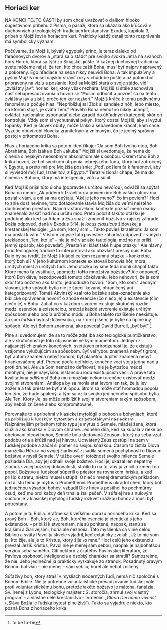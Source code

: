 ## Horiaci ker

NA KONCI TEJTO ČASTI by som chcel uvažovať o ďalšom hlboko sugestívnom
príbehu z Písma, o pasáži, ktorá sa ukázala ako kľúčová v duchovných a
teologických tradíciách kresťanstva: Exodus, kapitola 3, príbeh o
Mojžišovi a horiacom keri. Prakticky každý detail tohto rozprávania má
symbolický význam.

Počúvame, že Mojžiš, bývalý egyptský princ, je teraz ďaleko od
faraónových dvorov a „stará sa o stádo“ pre svojho svokra Jetra na
svahoch hory Horeb, ktorá sa týči zo Sinajskej púšte. V každej duchovnej
tradícii na svete môžeme nájsť, že ten, kto chce zažiť Boha, musí byť
najprv napravený a pokorený. Ego hľadiace na seba nikdy neuvidí Boha. A
tak impulzívny a pyšný Mojžiš musel najskôr stráviť roky v chudobe púšte
a až potom bol pripravený na víziu a poslanie. Keď sa Mojžiš stará o
svoje stádo, vidí „zvláštny jav“: horiaci ker, ktorý však nezhára.
Mojžiš si stále zachováva časť sebapresadzovania a hovorí si: "Musím
odbočiť a pozrieť sa na tento zvláštny jav a zistiť, prečo ten ker
nezhorí." Mojžiš kráča k tomu podivnému fenoménu a počuje hlas:
"Nepribližuj sa! Zlož si sandále z nôh, lebo miesto, na ktorom stojíš,
je svätá zem." Pravého Boha nemožno nikdy uchopiť, ovládať, racionálne
usporiadať alebo zaradiť do úhľadných kategórií; skôr on kontroluje.
Vždy som si vychutnával pokyn, ktorý dostal Mojžiš, aby si vyzul
topánky. Keď je človek obutý, môže ľahko a sebavedome kráčať, kam chce.
Vyzutie obuvi robí človeka zraniteľným a vnímavým, čo je jediný správny
postoj v prítomnosti Boha.

Hlas z horiaceho kríka sa potom identifikuje: "Ja som Boh tvojho otca,
Boh Abraháma, Boh Izáka a Boh Jakuba." Mojžiš si uvedomuje, že nemá do
činenia s nejakým neosobným absolútnom ale s osobou. Okrem toho Boh z
kríku hovorí, že bol svedkom utrpenia hebrejského ľudu, ktorý bol
zotročený v Egypte, a preto má pre Mojžiša poslanie: „Poď, pošlem ťa k
faraónovi, aby si vyviedol môj ľud, Izraelitov, z Egypta.“ Teraz
vizionár chápe, že má do činenia s Bohom, ktorý má inteligenciu, vôľu a
súcit.

Keď Mojžiš prijal túto úlohu (popravde s určitou nevôľou), odvážil sa
spýtať Boha na meno: „Ak prídem k Izraelitom a poviem im: Boh vašich
otcov ma poslal k vám, a oni sa ma opýtajú, 'Aké je jeho meno?' čo im
poviem?" Hoci to znie dosť nevinne, toto dotazovanie stavia Mojžiša do
veľmi neistého duchovného priestoru. Najmä v starovekom kontexte poznať
meno osoby znamenalo získať nad ňou určitú moc. Preto položiť takúto
otázku je podobné ako keď sa Adam a Eva snažili zmocniť božstva v
rajskej záhrade. Božia odpoveď, daná v Exodus 3:14, je *locus classicus*
židovskej a kresťanskej teológie: „Ja som, ktorý som... Takto povieš
Izraelitom: Ja som ma poslal k vám.“ V istom zmysle táto povestne
záhadná odpoveď – v iných prekladoch „Ten, kto je“ – nie je nič viac ako
tautológia, možno nie príliš jemný spôsob, ako povedať: „Prestaň mi
klásť také hlúpe otázky.“ Ale hlavný prúd teologickej tradície to
interpretoval ako obzvlášť presný opis Boha. Dalo by sa tvrdiť, že
Mojžiš kládol celkom rozumnú otázku – konkrétne, ktorý boh si? V jeho
kultúrnom kontexte existovali bohovia hôr, mora, určitých miest a
určitých ľudí. Jeho otázku by sme teda mohli chápať takto: Ktoré meno ťa
vystihuje, spomedzi tohto množstva božstiev? Ale odpoveď, ktorú Boh
dáva, nezodpovedá tomuto očakávaniu, lebo nehovorí, že ja som skôr toto
božstvo ako tamto; jednoducho hovorí: "Som, kto som." Jedným slovom,
jeho spôsob bytia nie je špecifikovaný, ohraničený ani kategorizovaný.
Tomáš Akvinský vzal toto božské seba-označenie ako biblické oprávnenie
hovoriť o zhode esencie (čo niečo je) a existencie (čím niečo je) v
Bohu. Zatiaľ čo v každom stvorení existuje skutočný rozdiel medzi
esenciou a existenciou, pretože každé stvorenie existuje určitým
spôsobom alebo podľa určitého módu, u Boha takéto rozlíšenie neexistuje.
Ja som *ľudská* bytosť; klávesnica, na ktorej píšem, je bytie na úplne
iný spôsob. Ale byť Bohom znamená, ako povedal David Burrell, „byť
byť“ [^1].

Plne si uvedomujem, že sa to môže zdať iba ako teologické puntičkárstvo,
ale v skutočnosti je toto objasnenie veľkým momentom. Jedným z
najjasnejších znakov konečných, svetských prirodzeností je, že existujú
vzájomne vylučujúcim sa spôsobom. Byť veľrybou znamená nebyť tigrom; byť
autom znamená nebyť koňom; byť planétou Jupiter znamená nebyť
hriankovačom; atď. Presne podľa definície, konečné veci stoja jedna nad
a proti druhej. Ale Ja Som nemožno definovať; nie je bytosťou medzi
mnohými, nie je najvyššou inštanciou rodu existujúcich vecí. A práve
táto kvalitatívna *odlišnosť* Boha mu umožňuje nekonkurenčne existovať
medzi svojimi stvoreniami. Antilopa by sa mohla stať levom len tak, že
ju lev zožerie a tak prestane byť antilopou. Strom sa môže stať hromadou
popola len tým, že bude spálený, a tým sa vzdá svojho jedinečného
spôsobu bytia. Ale Ten, Ktorý Je, sa môže priblížiť k svojim stvoreniam
takým spôsobom, aby neboli zničené alebo kompromitované.

Porovnajte to s príbehmi v klasickej mytológii o bohoch a bohyniach,
ktoré sa približujú k ľudským bytostiam s katastrofálnymi následkami.
Najznámejším príbehom tohto typu je mýtus o Semele, mladej žene, ktorá
slúžila ako kňažka v Diovom chráme. Jedného dňa, keď sa kúpala v rieke
po obetovaní otcovi bohov, Semele bola sledovaná Zeusom, ktorý na seba
vzal podobu orla a krúžil nad jej hlavou. Uchvátený Zeus zostúpil na zem
v ľudskej podobe a začal si pomer so svojou kňažkou. Časom to zistila
Diova manželka Héra a vo svojej žiarlivosť zasadila semená pochybností o
Diovom božstve v mysli Semele. V túžbe overiť totožnosť svojho milenca
Semele požiadala Dia, aby jej odhalil svoje božstvo. Hoci jej ukázal len
nepatrný zlomok svojej božskej dokonalosti, stačilo to na to, aby ju
zničil a zmenil na popol. Božstvo a ľudskosť súperili o priestor na
rovnakom ihrisku, a keď prišlo k stretu, niekto musel ustúpiť. O niečo
menej dramatickým príkladom na tú istú tému je mýtus o Prometheovi.
Prometheus ukradol oheň, ktorý bol jedinečnou výsadou bohov, vzbudil
Diov hnev a postihol ho pochmúrny osud, keď mu orol každý deň trhal a
žral pečeň. V zúfalej hre s nulovým súčtom je v klasickej mytológií
ľudský rozkvet urážkou bohov a musí byť potrestaný.

A potom je tu Biblia. Vráťme sa k veľkému obrazu horiaceho kríka. Keď sa
pravý Boh – Boh, ktorý Je, Boh, ktorého esencia je identická s jeho
existenciou – priblíži k stvoreniam, nie sú pohltené; naopak, stanú sa
krajšími a žiarivejšími, horia ale nezhoria. Táto myšlienka sa vinie
celou Bibliou a svätý Pavol ju skvele vyjadril, keď extaticky zvolal:
„Už to nie som ja, kto žije, ale je to Kristus, ktorý žije vo mne." Hoci
celú jeho existenciu prevzal Ježiš Kristus, Pavol nie je menej sám
sebou, naopak je najbohatšou verziou seba samého. Cíti nektorý z
čitateľov Pavlovskej literatúry, že Pavlova osobnosť, inteligencia a
osobitý charakter sa stratili? Samozrejme, že nie. Jeho jedinečné ja
prakticky vyskakuje zo stránok. Posadnutý pravým Bohom bol viac – nie
menej – sám sebou; horel ale nebol zničený.

Súťaživý boh, ktorý straší v mysliach moderných ľudí, nemá nič spoločné
s Bohom Biblie. Nie je potrebné voluntaristické presadzovanie ľudskej
vôle proti voluntaristickému bohu, pretože takéto božstvo je mátoha,
fantázia. Sv. Irenej z Lyonu, teologický majster z 2. storočia, zhrnul
svoj vlastný program – a vlastne celé kresťanstvo – tvrdením „*Gloria
Dei homo vivens*“ („Sláva Božia je ľudská bytosť plne živá“). Takto sa
vyjadruje niekto, kto pozná Boha z horiaceho kríka.

[^1]: to be to-be
